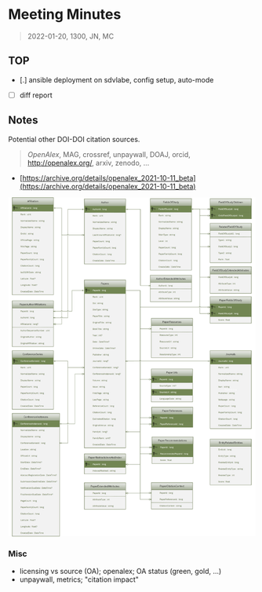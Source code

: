 # Meeting Minutes

> 2022-01-20, 1300, JN, MC

## TOP

* [.] ansible deployment on sdvlabe, config setup, auto-mode
* [ ] diff report

## Notes

Potential other DOI-DOI citation sources.

> *OpenAlex*, MAG, crossref, unpaywall, DOAJ, orcid, http://openalex.org/, arxiv,
> zenodo, ...

* [https://archive.org/details/openalex_2021-10-11_beta](https://archive.org/details/openalex_2021-10-11_beta)

![](mag-entity-relationship-diagram.png)

### Misc

* licensing vs source (OA); openalex; OA status (green, gold, ...)
* unpaywall, metrics; "citation impact"
